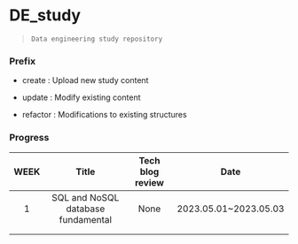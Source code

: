 # DE_study

> ```
> Data engineering study repository 
> ```



### Prefix

* create : Upload new study content
* update : Modify existing content

* refactor : Modifications to existing structures

### Progress

| WEEK |               Title                | Tech blog review |         Date          |
| :--: | :--------------------------------: | :--------------: | :-------------------: |
|  1   | SQL and NoSQL database fundamental |       None       | 2023.05.01~2023.05.03 |
|      |                                    |                  |                       |
|      |                                    |                  |                       |

